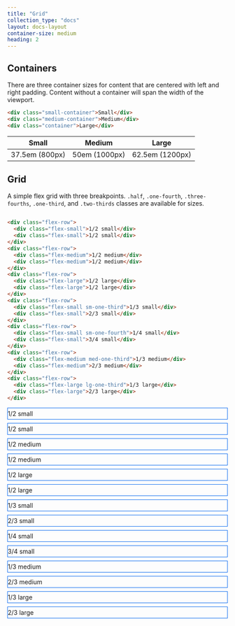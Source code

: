 ```yaml
---
title: "Grid"
collection_type: "docs"
layout: docs-layout
container-size: medium
heading: 2
---
```


<style>
.example {
  margin-bottom: .5rem;
  padding-top: .25rem;
  padding-bottom: .25rem;
  border: 1px solid #0366ee;
  font-weight: 400;
}
</style>

## Containers

There are three container sizes for content that are centered with left and right padding. Content without a container will span the width of the viewport.

~~~ html
<div class="small-container">Small</div>
<div class="medium-container">Medium</div>
<div class="container">Large</div>
~~~

<table>
  <thead>
    <tr>
      <th>Small</th>
      <th>Medium</th>
      <th>Large</th>
    </tr>
  </thead>
  <tbody>
    <tr>
      <td>37.5em (800px)</td>
      <td>50em (1000px)</td>
      <td>62.5em (1200px)</td>
    </tr>
  </tbody>
</table>

## Grid
A simple flex grid with three breakpoints. <code>.half</code>, <code>.one-fourth</code>, <code>.three-fourths</code>, <code>.one-third</code>, and <code>.two-thirds</code> classes are available for sizes.

~~~ html

<div class="flex-row">
  <div class="flex-small">1/2 small</div>
  <div class="flex-small">1/2 small</div>
</div>
<div class="flex-row">
  <div class="flex-medium">1/2 medium</div>
  <div class="flex-medium">1/2 medium</div>
</div>
<div class="flex-row">
  <div class="flex-large">1/2 large</div>
  <div class="flex-large">1/2 large</div>
</div>
<div class="flex-row">
  <div class="flex-small sm-one-third">1/3 small</div>
  <div class="flex-small">2/3 small</div>
</div>
<div class="flex-row">
  <div class="flex-small sm-one-fourth">1/4 small</div>
  <div class="flex-small">3/4 small</div>
</div>
<div class="flex-row">
  <div class="flex-medium med-one-third">1/3 medium</div>
  <div class="flex-medium">2/3 medium</div>
</div>
<div class="flex-row">
  <div class="flex-large lg-one-third">1/3 large</div>
  <div class="flex-large">2/3 large</div>
</div>
~~~

<div class="flex-row">
  <div class="flex-small example">1/2 small</div>
  <div class="flex-small example">1/2 small</div>
</div>
<div class="flex-row">
  <div class="flex-medium example">1/2 medium</div>
  <div class="flex-medium example">1/2 medium</div>
</div>
<div class="flex-row">
  <div class="flex-large example">1/2 large</div>
  <div class="flex-large example">1/2 large</div>
</div>
<div class="flex-row">
  <div class="flex-small example sm-one-third">1/3 small</div>
  <div class="flex-small example">2/3 small</div>
</div>
<div class="flex-row">
  <div class="flex-small example sm-one-fourth">1/4 small</div>
  <div class="flex-small example">3/4 small</div>
</div>
<div class="flex-row">
  <div class="flex-medium example med-one-third">1/3 medium</div>
  <div class="flex-medium example">2/3 medium</div>
</div>
<div class="flex-row">
  <div class="flex-large example lg-one-third">1/3 large</div>
  <div class="flex-large example">2/3 large</div>
</div>
